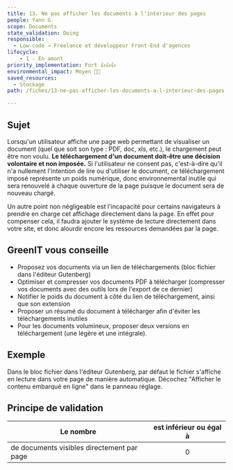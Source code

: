 ```yaml
---
title: 13. Ne pas afficher les documents à l'intérieur des pages
people: Yann G.
scope: Documents
state_validation: Doing
responsible:
  - Low-code → Freelance et développeur Front-End d'agences
lifecycle: 
    - 1 - En amont
priority_implementation: Fort 👍👍👍
environmental_impact: Moyen 🌱🌱
saved_resources: 
  - Stockage
path: /fiches/13-ne-pas-afficher-les-documents-a-l-interieur-des-pages

---
```


## Sujet
Lorsqu'un utilisateur affiche une page web permettant de visualiser un document (quel que soit son type : PDF, doc, xls, etc.), le chargement peut être non voulu. **Le téléchargement d'un document doit-être une décision volontaire et non imposée.**
Si l'utilisateur ne consent pas, c'est-à-dire qu'il n'a nullement l'intention de lire ou d'utiliser le document, ce téléchargement imposé représente un poids numérique, donc environnemental inutile qui sera renouvelé à chaque ouverture de la page puisque le document sera de nouveau chargé.

Un autre point non négligeable est l'incapacité pour certains navigateurs à prendre en charge cet affichage directement dans la page. En effet pour compenser cela, il faudra ajouter le système de lecture directement dans votre site, et donc alourdir encore les ressources demandées par la page.


## GreenIT vous conseille

- Proposez vos documents via un lien de téléchargements (bloc fichier dans l'éditeur Gutenberg)
- Optimiser et compresser vos documents PDF à télécharger (compresser vos documents avec des outils lors de l'export de ce dernier)
- Notifier le poids du document à côté du lien de téléchargement, ainsi que son extension
- Proposer un résumé du document à télécharger afin d'éviter les téléchargements inutiles
- Pour les documents volumineux, proposer deux versions en téléchargement (une légère et une intégrale).

## Exemple

Dans le bloc fichier dans l'éditeur Gutenberg, par défaut le fichier s'affiche en lecture dans votre page de manière automatique. Décochez "Afficher le contenu embarqué en ligne" dans le panneau réglage.

## Principe de validation

| Le nombre | est inférieur ou égal à |
| ------------- | :---------------------: |
| de documents visibles directement par page        |            0            |
